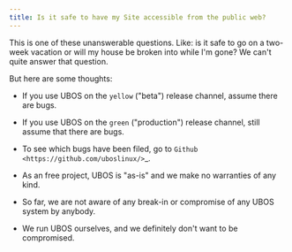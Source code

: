 ```yaml
---
title: Is it safe to have my Site accessible from the public web?
---
```


This is one of these unanswerable questions. Like: is it safe to go on a two-week vacation
or will my house be broken into while I'm gone? We can't quite answer that question.

But here are some thoughts:

* If you use UBOS on the `yellow` ("beta") release channel, assume there are bugs.

* If you use UBOS on the `green` ("production") release channel, still assume that there
  are bugs.

* To see which bugs have been filed, go to `Github <https://github.com/uboslinux/>`_.

* As an free project, UBOS is "as-is" and we make no warranties of any kind.

* So far, we are not aware of any break-in or compromise of any UBOS system by
  anybody.

* We run UBOS ourselves, and we definitely don't want to be compromised.
